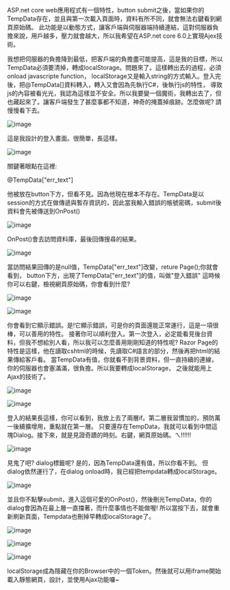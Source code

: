 ASP.net core web應用程式有一個特性，button submit之後，當如果你的TempData存在，並且與第一次載入頁面時，資料有所不同，就會無法右鍵看到網頁原始碼。
此功能是以動態方式，讓客戶端與伺服器端持續連結，這對伺服器負擔來說，用戶越多，壓力就會越大，所以我希望在ASP.net core 6.0上實現Ajex技術。

我想把伺服器的負擔降到最低，把客戶端的負擔盡可能提高，這是我的目標，所以TempData必須要清掉，轉成localStorage。問題來了。這樣轉出去的過程，必須onload javascripte function，
localStorage又是輸入string的方式輸入。登入完後，把@TempData[]資料轉入，轉入又會因為先執行C#，後執行js的特性，
導致js的內容被看光光，我認為這樣並不安全。所以我要變一個魔術，我轉出去了，但也藏起來了。讓客戶端發生了甚麼事都不知道，神奇的掩蓋掉痕跡。怎麼做呢? 請慢慢看下去。

![image](https://github.com/light0986/ASP.NETcore6.0_Web/blob/main/Razor_Page02/document/1642148312773.jpg)

這是我設計的登入畫面。很簡單，長這樣。

![image](https://github.com/light0986/ASP.NETcore6.0_Web/blob/main/Razor_Page02/document/1642150035658.jpg)

關鍵著眼點在這裡:<p id="err_text">@TempData["err_text"]</p>
他被放在button下方，但看不見。因為他現在根本不存在。TempData是以session的方式在做傳遞與暫存資訊的，因此當我輸入錯誤的帳號密碼，submit後資料會先被傳送到OnPost()

![image](https://github.com/light0986/ASP.NETcore6.0_Web/blob/main/Razor_Page02/document/1642148500654.jpg)

OnPost()會去訪問資料庫，最後回傳搜尋的結果。

![image](https://github.com/light0986/ASP.NETcore6.0_Web/blob/main/Razor_Page02/document/1642148512789.jpg)

當訪問結果回傳的是null值，TempData["err_text"]改變，reture Page();你就會看到，
button下方，出現了TempData["err_text"]的值，叫做"登入錯誤"
這時候你可以右鍵，檢視網頁原始碼，你會看到什麼?

![image](https://github.com/light0986/ASP.NETcore6.0_Web/blob/main/Razor_Page02/document/1642148327736.jpg)

![image](https://github.com/light0986/ASP.NETcore6.0_Web/blob/main/Razor_Page02/document/1642148337272.jpg)

你會看到它顯示錯誤。是!它顯示錯誤，可是你的頁面還能正常運行，這是一項很棒，可以善用的特性。
接著你可以順利登入。第一次登入，必定能看見後台資料，但我不想給別人看，所以我可以怎麼善用剛剛知道的特性呢?
Razor Page的特性是這樣，他在讀取cshtml的時候，先讀取C#語言的部分，然後再把html的結果傳給客戶看。
當TempData有值，你就看不到背景資料，但一直持續的連線，你的伺服器也會塞滿滿，很負擔。所以我要轉成localStorage，
之後就能用上Ajax的技術了。

![image](https://github.com/light0986/ASP.NETcore6.0_Web/blob/main/Razor_Page02/document/1642148364239.jpg)

![image](https://github.com/light0986/ASP.NETcore6.0_Web/blob/main/Razor_Page02/document/1642148567435.jpg)

登入的結果長這樣，你可以看到，我放上去了兩層if。第二層我習慣加的，預防萬一後續擴增用，重點就在第一層。
只要還存在TempData，我就可以看到中間這塊Dialog。接下來，就是見證奇蹟的時刻。右鍵，網頁原始碼。ㄟ!!!!!!

![image](https://github.com/light0986/ASP.NETcore6.0_Web/blob/main/Razor_Page02/document/1642148423119.jpg)

見鬼了吧? dialog標籤呢?
是的，因為TempData還有值，所以你看不到。
但dialog依然運行了，在dialog onload時，我已經把tempdata轉成localStorage。

![image](https://github.com/light0986/ASP.NETcore6.0_Web/blob/main/Razor_Page02/document/1642148529600.jpg)

並且你不點擊submit，進入這個可愛的OnPost()，然後刪光TempData，你的dialog會因為在最上層一直擋著，而什麼事情也不能做喔!
所以當按下去，就會重新刷新頁面，Tempdata也刪掉早轉成localStorage了。

![image](https://github.com/light0986/ASP.NETcore6.0_Web/blob/main/Razor_Page02/document/1642148589145.jpg)

![image](https://github.com/light0986/ASP.NETcore6.0_Web/blob/main/Razor_Page02/document/1642148614625.jpg)

![image](https://github.com/light0986/ASP.NETcore6.0_Web/blob/main/Razor_Page02/document/1642148447857.jpg)

localStorage成為隱藏在你的Browser中的一個Token。然後就可以用iframe開始載入靜態網頁，設計，並使用Ajax功能囉~
